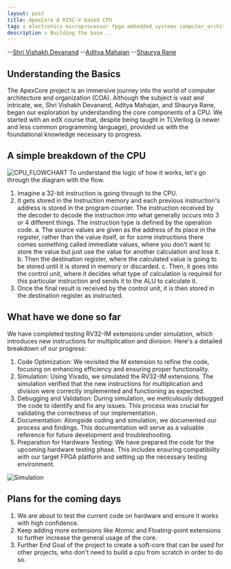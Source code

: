 ```yaml
---
layout: post
title: ApexCore A RISC-V based CPU
tags : electronics microprocessor fpga embedded_systems computer_architecture
description : Building the base...
---
```


--[Shri Vishakh Devanand](https://github.com/LOuLOu-THEKing)
--[Aditya Mahajan]()
--[Shaurya Rane]()

## Understanding the Basics

The ApexCore project is an immersive journey into the world of computer architecture and organization (COA). Although the subject is vast and intricate, we, Shri Vishakh Devanand, Aditya Mahajan, and Shaurya Rane, began our exploration by understanding the core components of a CPU. We started with an edX course that, despite being taught in TLVerilog (a newer and less common programming language), provided us with the foundational knowledge necessary to progress.
 
## A simple breakdown of the CPU
![CPU_FLOWCHART](https://camo.githubusercontent.com/b358dd62eb8b83c6bb9021613e3f72d17188788fa3a181efd30888b9f10acdc8/68747470733a2f2f6861636b6d642e696f2f5f75706c6f6164732f724a5363664f4558542e706e67 "The Image shows a simple flowchart of CPU")
To understand the logic of how it works, let's go through the diagram with the flow.

1. Imagine a 32-bit instruction is going through to the CPU.
2. It gets stored in the Instruction memory and each previous instruction's address is stored in the program counter. The instruction received by the decoder to decode the instruction into what generally occurs into 3 or 4 different things.
The instruction type is defined by the operation code.
a. The source values are given as the address of its place in the register, rather than the value itself, or for some instructions there comes something called immediate values, where you don't want to store the value but just use the value for another calculation and lose it.
    b. Then the destination register, where the calculated value is going to be stored until it is stored in memory or discarded.
    c. Then, it goes into the control unit, where it decides what type of calculation is required for this particular instruction and sends it to the ALU to calculate it.
3. Once the final result is received by the control unit, it is then stored in the destination register as instructed.

## What have we done so far
We have completed testing RV32-IM extensions under simulation, which introduces new instructions for multiplication and division. Here's a detailed breakdown of our progress:

1. Code Optimization: We revisited the M extension to refine the code, focusing on enhancing efficiency and ensuring proper functionality.
2. Simulation: Using Vivado, we simulated the RV32-IM extensions. The simulation verified that the new instructions for multiplication and division were correctly implemented and functioning as expected.
3.   Debugging and Validation: During simulation, we meticulously debugged the code to identify and fix any issues. This process was crucial for validating the correctness of our implementation.
4.   Documentation: Alongside coding and simulation, we documented our process and findings. This documentation will serve as a valuable reference for future development and troubleshooting.
5.  Preparation for Hardware Testing: We have prepared the code for the upcoming hardware testing phase. This includes ensuring compatibility with our target FPGA platform and setting up the necessary testing environment.

![Simulation](https://hackmd.io/_uploads/H1zyJlStA.png)

## Plans for the coming days
1. We are about to test the current code on hardware and ensure it works with high confidence.
2. Keep adding more extensions like Atomic and Floating-point extensions to further increase the general usage of the core.
3. Further End Goal of the project to create a soft-core that can be used for other projects, who don't need to build a cpu from scratch in order to do so.

